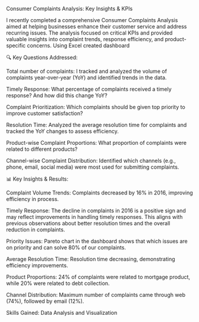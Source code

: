 Consumer Complaints Analysis: Key Insights & KPIs

I recently completed a comprehensive Consumer Complaints Analysis aimed at helping businesses enhance their customer service and address recurring issues. The analysis focused on critical KPIs and provided valuable insights into complaint trends, response efficiency, and product-specific concerns.
Using Excel created dashboard

🔍 Key Questions Addressed:

Total number of complaints: I tracked and analyzed the volume of complaints year-over-year (YoY) and identified trends in the data.

Timely Response: What percentage of complaints received a timely response? And how did this change YoY?

Complaint Prioritization: Which complaints should be given top priority to improve customer satisfaction?

Resolution Time: Analyzed the average resolution time for complaints and tracked the YoY changes to assess efficiency.

Product-wise Complaint Proportions: What proportion of complaints were related to different products?

Channel-wise Complaint Distribution: Identified which channels (e.g., phone, email, social media) were most used for submitting complaints.

📊 Key Insights & Results:

Complaint Volume Trends: Complaints decreased by 16% in 2016, improving efficiency in process.

Timely Response: The decline in complaints in 2016 is a positive sign and may reflect improvements in handling timely responses. This aligns with previous observations about better resolution times and the overall reduction in complaints.

Priority Issues: Pareto chart in the dashboard shows that which issues are on priority and can solve 80% of our complaints.

Average Resolution Time: Resolution time decreasing, demonstrating efficiency improvements.

Product Proportions: 24% of complaints were related to mortgage product, while 20% were related to debt collection.

Channel Distribution: Maximum number of complaints came through web (74%), followed by email (12%). 

Skills Gained:
Data Analysis and Visualization
